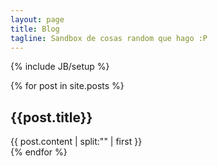 ```yaml
---
layout: page
title: Blog
tagline: Sandbox de cosas random que hago :P
---
```

{% include JB/setup %}

 {% for post in site.posts %}
<article class="unit-article layout-post">
    <div class="unit-inner unit-article-inner">
        <div class="content">
            <div class="bd">
                <div class="entry-content">
                    <h1>{{post.title}}</h1>
                    {{ post.content | split:"<!-- more -->" | first }}
                </div><!-- entry-content -->
            </div><!-- bd -->
        </div><!-- content -->
    </div><!-- unit-inner -->
</article>
  {% endfor %}







